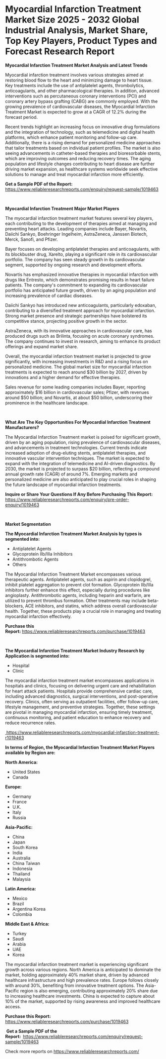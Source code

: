 <p><h1>Myocardial Infarction Treatment Market Size 2025 - 2032 Global Industrial Analysis, Market Share, Top Key Players, Product Types and Forecast Research Report</h1></p><p><strong>Myocardial Infarction Treatment Market Analysis and Latest Trends</strong></p>
<p><p>Myocardial infarction treatment involves various strategies aimed at restoring blood flow to the heart and minimizing damage to heart tissue. Key treatments include the use of antiplatelet agents, thrombolytics, anticoagulants, and other pharmacological therapies. In addition, advanced interventions such as percutaneous coronary interventions (PCI) and coronary artery bypass grafting (CABG) are commonly employed. With the growing prevalence of cardiovascular diseases, the Myocardial Infarction Treatment Market is expected to grow at a CAGR of 12.2% during the forecast period. </p><p>Recent trends highlight an increasing focus on innovative drug formulations and the integration of technology, such as telemedicine and digital health platforms, which enhance patient monitoring and follow-up care. Additionally, there is a rising demand for personalized medicine approaches that tailor treatments based on individual patient profiles. The market is also seeing advancements in catheter-based therapies and bioresorbable stents, which are improving outcomes and reducing recovery times. The aging population and lifestyle changes contributing to heart disease are further driving market expansion, as healthcare systems worldwide seek effective solutions to manage and treat myocardial infarction more efficiently.</p></p>
<p><strong>Get a Sample PDF of the Report:&nbsp;</strong> <a href="https://www.reliableresearchreports.com/enquiry/request-sample/1019463?utm_campaign=2230&utm_medium=2&utm_source=Github&utm_content=ia&utm_term=03032025&utm_id=myocardial-infarction-treatment">https://www.reliableresearchreports.com/enquiry/request-sample/1019463</a></p>
<p>&nbsp;</p>
<p><strong>Myocardial Infarction Treatment Major Market Players</strong></p>
<p><p>The myocardial infarction treatment market features several key players, each contributing to the development of therapies aimed at managing and preventing heart attacks. Leading companies include Bayer, Novartis, Daiichi Sankyo, Boehringer Ingelheim, AstraZeneca, Janssen Biotech, Merck, Sanofi, and Pfizer.</p><p>Bayer focuses on developing antiplatelet therapies and anticoagulants, with its blockbuster drug, Xarelto, playing a significant role in its cardiovascular portfolio. The company has seen steady growth in its cardiovascular segment, supported by ongoing research and development efforts.</p><p>Novartis has emphasized innovative therapies in myocardial infarction with drugs like Entresto, which demonstrates promising results in heart failure patients. The company's commitment to expanding its cardiovascular portfolio has anticipated future growth, driven by an aging population and increasing prevalence of cardiac diseases.</p><p>Daiichi Sankyo has introduced new anticoagulants, particularly edoxaban, contributing to a diversified treatment approach for myocardial infarction. Strong market presence and strategic partnerships have bolstered its competitive stance, projecting positive growth in the sector.</p><p>AstraZeneca, with its innovative approaches in cardiovascular care, has produced drugs such as Brilinta, focusing on acute coronary syndromes. The company continues to invest in research, aiming to enhance its product offerings and expand market share.</p><p>Overall, the myocardial infarction treatment market is projected to grow significantly, with increasing investments in R&D and a rising focus on personalized medicine. The global market size for myocardial infarction treatments is expected to reach around $30 billion by 2027, driven by innovations and a higher demand for effective therapies.</p><p>Sales revenue for some leading companies includes Bayer, reporting approximately $16 billion in cardiovascular sales; Pfizer, with revenues around $50 billion; and Novartis, at about $50 billion, underscoring their prominence in the healthcare landscape.</p></p>
<p>&nbsp;</p>
<p><strong>What Are The Key Opportunities For Myocardial Infarction Treatment Manufacturers?</strong></p>
<p><p>The Myocardial Infarction Treatment market is poised for significant growth, driven by an aging population, rising prevalence of cardiovascular diseases, and advancements in treatment technologies. Current trends indicate increased adoption of drug-eluting stents, antiplatelet therapies, and innovative vascular intervention techniques. The market is expected to expand with the integration of telemedicine and AI-driven diagnostics. By 2030, the market is projected to surpass $20 billion, reflecting a compound annual growth rate (CAGR) of around 7%. Emerging markets and personalized medicine are also anticipated to play crucial roles in shaping the future landscape of myocardial infarction treatments.</p></p>
<p><strong>Inquire or Share Your Questions If Any Before Purchasing This Report:</strong> <a href="https://www.reliableresearchreports.com/enquiry/pre-order-enquiry/1019463?utm_campaign=2230&utm_medium=2&utm_source=Github&utm_content=ia&utm_term=03032025&utm_id=myocardial-infarction-treatment">https://www.reliableresearchreports.com/enquiry/pre-order-enquiry/1019463</a></p>
<p>&nbsp;</p>
<p><strong>Market Segmentation</strong></p>
<p><strong>The Myocardial Infarction Treatment Market Analysis by types is segmented into:</strong></p>
<p><ul><li>Antiplatelet Agents</li><li>Glycoprotein IIb/IIIa Inhibitors</li><li>Antithrombotic Agents</li><li>Others</li></ul></p>
<p><p>The Myocardial Infarction Treatment Market encompasses various therapeutic agents. Antiplatelet agents, such as aspirin and clopidogrel, inhibit platelet aggregation to prevent clot formation. Glycoprotein IIb/IIIa inhibitors further enhance this effect, especially during procedures like angioplasty. Antithrombotic agents, including heparin and warfarin, are utilized to prevent thrombus formation. Other treatments may include beta-blockers, ACE inhibitors, and statins, which address overall cardiovascular health. Together, these products play a crucial role in managing and treating myocardial infarction effectively.</p></p>
<p><strong>Purchase this Report:&nbsp;</strong><a href="https://www.reliableresearchreports.com/purchase/1019463?utm_campaign=2230&utm_medium=2&utm_source=Github&utm_content=ia&utm_term=03032025&utm_id=myocardial-infarction-treatment">https://www.reliableresearchreports.com/purchase/1019463</a></p>
<p>&nbsp;</p>
<p><strong>The Myocardial Infarction Treatment Market Industry Research by Application is segmented into:</strong></p>
<p><ul><li>Hospital</li><li>Clinic</li></ul></p>
<p><p>The myocardial infarction treatment market encompasses applications in hospitals and clinics, focusing on delivering urgent care and rehabilitation for heart attack patients. Hospitals provide comprehensive cardiac care, including advanced diagnostics, surgical interventions, and post-operative recovery. Clinics, often serving as outpatient facilities, offer follow-up care, lifestyle management, and preventive strategies. Together, these settings are pivotal in managing myocardial infarction, ensuring timely treatment, continuous monitoring, and patient education to enhance recovery and reduce recurrence rates.</p></p>
<p><a href="https://www.reliableresearchreports.com/myocardial-infarction-treatment-r1019463?utm_campaign=2230&utm_medium=2&utm_source=Github&utm_content=ia&utm_term=03032025&utm_id=myocardial-infarction-treatment">&nbsp;https://www.reliableresearchreports.com/myocardial-infarction-treatment-r1019463</a></p>
<p><strong>In terms of Region, the Myocardial Infarction Treatment Market Players available by Region are:</strong></p>
<p>
    <p> <strong> North America: </strong>
        <ul>
            <li>United States</li>
            <li>Canada</li>
        </ul>
        </p> 
    <p> <strong> Europe: </strong>
        <ul>
            <li>Germany</li>
            <li>France</li>
            <li>U.K.</li>
            <li>Italy</li>
            <li>Russia</li>
        </ul>
        </p> 
    <p> <strong> Asia-Pacific: </strong>
        <ul>
            <li>China</li>
            <li>Japan</li>
            <li>South Korea</li>
            <li>India</li>
            <li>Australia</li>
            <li>China Taiwan</li>
            <li>Indonesia</li>
            <li>Thailand</li>
            <li>Malaysia</li>
        </ul>
        </p> 
    <p> <strong> Latin America: </strong>
        <ul>
            <li>Mexico</li>
            <li>Brazil</li>
            <li>Argentina Korea</li>
            <li>Colombia</li>
        </ul>
        </p> 
    <p> <strong> Middle East & Africa: </strong>
        <ul>
            <li>Turkey</li>
            <li>Saudi</li>
            <li>Arabia</li>
            <li>UAE</li>
            <li>Korea</li>
        </ul>
    </p>
    </p>
<p><p>The myocardial infarction treatment market is experiencing significant growth across various regions. North America is anticipated to dominate the market, holding approximately 40% market share, driven by advanced healthcare infrastructure and high prevalence rates. Europe follows closely with around 30%, benefiting from innovative treatment options. The Asia-Pacific region is also emerging, contributing approximately 20% share due to increasing healthcare investments. China is expected to capture about 10% of the market, supported by rising awareness and improved healthcare access.</p></p>
<p><strong>Purchase this Report: </strong><a href="https://www.reliableresearchreports.com/purchase/1019463?utm_campaign=2230&utm_medium=2&utm_source=Github&utm_content=ia&utm_term=03032025&utm_id=myocardial-infarction-treatment">https://www.reliableresearchreports.com/purchase/1019463</a></p>
<p>&nbsp;<strong>Get a Sample PDF of the Report:&nbsp;&nbsp;</strong><a href="https://www.reliableresearchreports.com/enquiry/request-sample/1019463?utm_campaign=2230&utm_medium=2&utm_source=Github&utm_content=ia&utm_term=03032025&utm_id=myocardial-infarction-treatment">https://www.reliableresearchreports.com/enquiry/request-sample/1019463</a></p>
<p><strong></strong></p>
<p>Check more reports on <a href="https://www.reliableresearchreports.com/?utm_campaign=2230&utm_medium=2&utm_source=Github&utm_content=ia&utm_term=03032025&utm_id=myocardial-infarction-treatment">https://www.reliableresearchreports.com/</a></p>